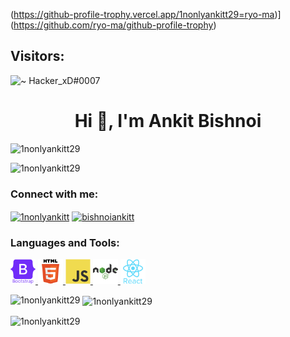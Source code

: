 (https://github-profile-trophy.vercel.app/1nonlyankitt29=ryo-ma)](https://github.com/ryo-ma/github-profile-trophy)

## Visitors:
![~ Hacker_xD#0007](https://profile-counter.glitch.me/1nonlyankitt29/count.svg)
<h1 align="center">Hi 👋, I'm Ankit Bishnoi</h1>


<p align="left"> <img src="https://komarev.com/ghpvc/?username=1nonlyankitt29&label=Profile%20views&color=0e75b6&style=flat" alt="1nonlyankitt29" /> </p>

<p align="left"> <https://github-profile-trophy.vercel.app/?username=ryo-ma> <img src="https://github-profile-trophy.vercel.app/?username=1nonlyankitt29" alt="1nonlyankitt29" /></a> </p>

<h3 align="left">Connect with me:</h3>
<p align="left">
<a href="https://instagram.com/1nonlyankitt" target="blank"><img align="center" src="https://raw.githubusercontent.com/rahuldkjain/github-profile-readme-generator/master/src/images/icons/Social/instagram.svg" alt="1nonlyankitt" height="30" width="40" /></a>
<a href="https://discord.gg/bishnoiankitt" target="blank"><img align="center" src="https://raw.githubusercontent.com/rahuldkjain/github-profile-readme-generator/master/src/images/icons/Social/discord.svg" alt="bishnoiankitt" height="30" width="40" /></a>
</p>

<h3 align="left">Languages and Tools:</h3>
<p align="left"> <a href="https://getbootstrap.com" target="_blank" rel="noreferrer"> <img src="https://raw.githubusercontent.com/devicons/devicon/master/icons/bootstrap/bootstrap-plain-wordmark.svg" alt="bootstrap" width="40" height="40"/> </a> <a href="https://www.w3.org/html/" target="_blank" rel="noreferrer"> <img src="https://raw.githubusercontent.com/devicons/devicon/master/icons/html5/html5-original-wordmark.svg" alt="html5" width="40" height="40"/> </a> <a href="https://developer.mozilla.org/en-US/docs/Web/JavaScript" target="_blank" rel="noreferrer"> <img src="https://raw.githubusercontent.com/devicons/devicon/master/icons/javascript/javascript-original.svg" alt="javascript" width="40" height="40"/> </a> <a href="https://nodejs.org" target="_blank" rel="noreferrer"> <img src="https://raw.githubusercontent.com/devicons/devicon/master/icons/nodejs/nodejs-original-wordmark.svg" alt="nodejs" width="40" height="40"/> </a> <a href="https://reactjs.org/" target="_blank" rel="noreferrer"> <img src="https://raw.githubusercontent.com/devicons/devicon/master/icons/react/react-original-wordmark.svg" alt="react" width="40" height="40"/> </a> </p>

<p><img align="left" src="https://github-readme-stats.vercel.app/api/top-langs?username=1nonlyankitt29&show_icons=true&locale=en&layout=compact" alt="1nonlyankitt29" /></p>

<p>&nbsp;<img align="center" src="https://github-readme-stats.vercel.app/api?username=1nonlyankitt29&show_icons=true&locale=en" alt="1nonlyankitt29" /></p>

<p><img align="center" src="https://github-readme-streak-stats.herokuapp.com/?user=1nonlyankitt29&" alt="1nonlyankitt29" /></p>
